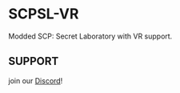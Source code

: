 # SCPSL-VR
Modded SCP: Secret Laboratory with VR support.

## SUPPORT
join our [Discord](https://discord.gg/AYnM8sEdGf)!
